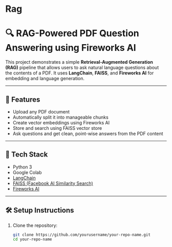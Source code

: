 # Rag
# 🔍 RAG-Powered PDF Question Answering using Fireworks AI

This project demonstrates a simple **Retrieval-Augmented Generation (RAG)** pipeline that allows users to ask natural language questions about the contents of a PDF. It uses **LangChain**, **FAISS**, and **Fireworks AI** for embedding and language generation.

---

## 📌 Features

- Upload any PDF document
- Automatically split it into manageable chunks
- Create vector embeddings using Fireworks AI
- Store and search using FAISS vector store
- Ask questions and get clean, point-wise answers from the PDF content

---

## 🚀 Tech Stack

- Python 3
- Google Colab
- [LangChain](https://python.langchain.com/)
- [FAISS (Facebook AI Similarity Search)](https://github.com/facebookresearch/faiss)
- [Fireworks AI](https://fireworks.ai/)

---

## 🛠️ Setup Instructions

1. Clone the repository:
   ```bash
   git clone https://github.com/yourusername/your-repo-name.git
   cd your-repo-name
